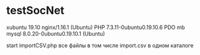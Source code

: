 # testSocNet
xubuntu 19.10
nginx/1.16.1 (Ubuntu)
PHP 7.3.11-0ubuntu0.19.10.6
PDO
mb
mysql 8.0.20-0ubuntu0.19.10.1 (Ubuntu)

start importCSV.php все файлы в том числе import.csv в одном каталоге

